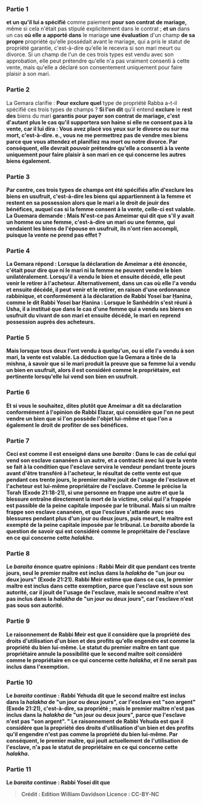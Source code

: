 
### Partie 1
<b>et un qu'il lui a spécifié</b> comme paiement <b>pour son contrat de mariage,</b> même si cela n'était pas stipulé explicitement dans le contrat ; <b>et un</b> dans un cas <b>où elle a apporté dans</b> le mariage <b>une évaluation</b> d'un champ <b>de sa propre</b> propriété qu'elle possédait avant le mariage, qui a pris le statut de propriété garantie, c'est-à-dire qu'elle le recevra si son mari meurt ou divorce. Si un champ de l'un de ces trois types est vendu avec son approbation, elle peut prétendre qu'elle n'a pas vraiment consenti à cette vente, mais qu'elle a déclaré son consentement uniquement pour faire plaisir à son mari.

### Partie 2
La Gemara clarifie : <b>Pour exclure quel</b> type de propriété Rabba a-t-il spécifié ces trois types de champs ? <b>Si l'on dit</b> qu'il entend <b>exclure</b> le <b>rest des</b> biens du mari <b>garantis pour payer son contrat de mariage, c'est <b>d'autant plus</b> le cas <b>qu'il supportera</b> son <b>haine</b> si elle ne consent pas à la vente, <b>car il lui dira : </b> Vous <b>avez placé vos yeux sur le divorce ou sur</b> ma <b>mort,</b> c'est-à-dire. e., vous ne me permettrez pas de vendre mes biens parce que vous attendez et planifiez ma mort ou notre divorce. Par conséquent, elle devrait pouvoir prétendre qu'elle a consenti à la vente uniquement pour faire plaisir à son mari en ce qui concerne les autres biens également.

### Partie 3
<b>Par contre,</b> ces trois types de champs ont été spécifiés afin <b>d'exclure les biens en usufruit,</b> c'est-à-dire les biens qui appartiennent à la femme et restent en sa possession alors que le mari a le droit de jouir des bénéfices, auquel cas si la femme consent à la vente, celle-ci est valable. La Guemara demande : Mais <b>N'est-ce pas Ameimar qui dit</b> que s'il y avait <b>un homme ou une femme,</b> c'est-à-dire un mari ou une femme, <b>qui vendaient</b> les biens de l'épouse en <b>usufruit, ils n'ont rien accompli,</b> puisque la vente ne prend pas effet ?

### Partie 4
La Gemara répond : <b>Lorsque</b> la déclaration <b>de Ameimar a été énoncée,</b> c'était pour dire que ni le mari ni la femme ne peuvent vendre le bien unilatéralement. <b>Lorsqu'il a vendu</b> le bien <b>et</b> ensuite <b>décédé, elle peut venir le retirer</b> à l'acheteur. <b>Alternativement,</b> dans un cas où <b>elle l'a vendu</b> <b>et</b> ensuite <b>décédé, il peut venir et le retirer, en raison d'une ordonnance rabbinique, et conformément à</b> la déclaration <b>de Rabbi Yosei bar Ḥanina, comme le dit Rabbi Yosei bar Ḥanina : </b> Lorsque le Sanhédrin s'est réuni <b>à Usha, il a institué</b> que dans le cas d'une <b>femme qui a vendu</b> ses <b>biens en usufruit</b> du vivant de son mari <b>et</b> ensuite <b>décédé, le mari en reprend</b> possession <b>auprès des acheteurs. </b>

### Partie 5
<b>Mais lorsque tous deux l'ont vendu à quelqu'un, ou si elle l'a vendu à</b> son mari, <b>la vente est valable.</b> La déduction que la Gemara a tirée de la mishna, à savoir que si le mari produit la preuve que sa femme lui a vendu un bien en usufruit, alors il est considéré comme le propriétaire, est pertinente lorsqu'elle lui vend son bien en usufruit.

### Partie 6
<b>Et si vous le souhaitez, dites</b> plutôt que <b>Ameimar a dit</b> sa déclaration <b>conformément</b> à l'opinion de <b>Rabbi Elazar,</b> qui considère que l'on ne peut vendre un bien que si l'on possède l'objet lui-même et que l'on a également le droit de profiter de ses bénéfices.

### Partie 7
Ceci est <b>comme il est enseigné</b> dans une <i>baraita</i> : Dans le cas de <b>celui qui vend son</b> <b>esclave cananéen</b> à un autre, <b>et a contracté avec lui</b> que la vente se fait <b>à la condition que</b> l'esclave <b>servira</b> le vendeur pendant <b>trente jours</b> avant d'être transféré à l'acheteur, le résultat de cette vente est que pendant ces trente jours, le premier maître jouit de l'usage de l'esclave et l'acheteur est lui-même propriétaire de l'esclave. Comme le précise la Torah (Exode 21:18-21), si une personne en frappe une autre et que la blessure entraîne directement la mort de la victime, celui qui l'a frappée est passible de la peine capitale imposée par le tribunal. Mais si un maître frappe son esclave cananéen, et que l'esclave s'attarde avec ses blessures pendant plus d'un jour ou deux jours, puis meurt, le maître est exempté de la peine capitale imposée par le tribunal. Le <i>baraita</i> aborde la question de savoir qui est considéré comme le propriétaire de l'esclave en ce qui concerne cette <i>halakha</i>.

### Partie 8
Le <i>baraita</i> énonce quatre opinions : <b>Rabbi Meir dit</b> que pendant ces trente jours, seul <b>le premier</b> maître <b>est</b> inclus <b>dans</b> la <b><i>halakha</i></b> de <b>"un jour ou deux jours"</b> (Exode 21:21). Rabbi Meir estime que dans ce cas, le premier maître est inclus dans cette exemption, <b>parce que</b> l'esclave <b>est sous son</b> autorité, car il jouit de l'usage de l'esclave, <b>mais le second</b> maître <b>n'est pas</b> inclus <b>dans</b> la <b><i>halakha</i></b> de <b>"un jour ou deux jours", car</b> l'esclave <b>n'est pas sous son</b> autorité.

### Partie 9
Le raisonnement de Rabbi Meir est que <b>il considère</b> que la <b>propriété</b> des droits d'utilisation d'un bien et des <b>profits</b> qu'elle engendre est <b>comme la propriété du bien lui-même.</b> Le statut du premier maître en tant que propriétaire annule la possibilité que le second maître soit considéré comme le propriétaire en ce qui concerne cette <i>halakha</i>, et il ne serait pas inclus dans l'exemption.

### Partie 10
Le <i>baraita</i> continue : <b>Rabbi Yehuda dit</b> que <b>le second</b> maître <b>est</b> inclus <b>dans</b> la <b><i>halakha</i></b> de <b>"un jour ou deux jours", car</b> l'esclave <b>est "son argent"</b> (Exode 21:21), c'est-à-dire, sa propriété ; mais <b>le premier</b> maître n'est <b>pas</b> inclus <b>dans</b> la <b><i>halakha</i></b> de <b>"un jour ou deux jours", parce que</b> l'esclave <b>n'est pas "son argent". "</b> Le raisonnement de Rabbi Yehuda est que <b>il considère</b> que la <b>propriété</b> des droits d'utilisation d'un bien et des <b>profits</b> qu'il engendre n'est <b>pas comme la propriété du bien lui-même.</b> Par conséquent, le premier maître, qui jouit actuellement de l'utilisation de l'esclave, n'a pas le statut de propriétaire en ce qui concerne cette <i>halakha</i>.

### Partie 11
Le <i>baraita</i> continue : <b>Rabbi Yosei dit</b> que

>Crédit : Edition William Davidson
>Licence : CC-BY-NC